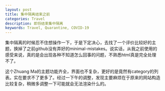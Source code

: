 ```yaml
---
layout: post
title: 集中隔离结束之前
categories: Travel
description: 即将结束集中隔离
keywords: Travel, Quarantine, COVID-19
---
```


集中隔离的时候忍不住想操作一下，于是下定决心，去找了一个评价比较好的主题，换掉了之前github没有弄好的minimal-mistakes。说实话，从我之前使用的感受来说，真的是会出现各种不知道怎么回事的问题，不熟悉html真是完全处理不了。

这个Zhuang Ma的主题功能齐全，界面也不复杂，更好的是竟然有category的列表。实在要求不了更多了。经过一下午的调整，发现主要麻烦在于原来的网站构造比较复杂，稍微多调整一下可能就会无法渲染什么的。


